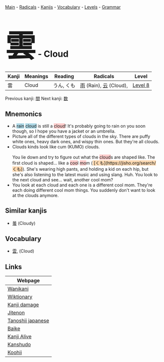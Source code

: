 <style> bigfont {font-size: 100px}</style>
[Main](../README.md) -
[Radicals](../radicals.md) -
[Kanjis](../kanjis.md) -
[Vocabulary](../vocabulary.md) -
[Levels](../levels.md) -
[Grammar](../grammar.md)
# <bigfont> 雲</bigfont> - Cloud 

| Kanji | Meanings | Reading | Radicals | Level |
| --- | --- | --- | --- | --- |
| 雲 | Cloud | うん, くも | [雨](../radicals/雨.md) (Rain), [云](../radicals/云.md) (Cloud),  | [Level 8](../levels/wk_level8.md) |

Previous kanji: [間](間.md) Next kanji: [数](数.md) 

## Mnemonics
 * A <span style="background-color:#ADD8E6"> rain</span> <span style="background-color:#ADD8E6"> cloud</span> is still a <span style="background-color:#ffcccb"> cloud</span>! It's probably going to rain on you soon though, so I hope you have a jacket or an umbrella.
* Picture all of the different types of clouds in the sky. There are puffy white ones, heavy dark ones, and wispy thin ones. But they're all clouds.
* <div>Clouds kinds look like cum (KUMO) clouds.</div><div><br></div>You lie down and try to figure out what the <span style="background-color:#ffcccb"> cloud</span>s are shaped like. The first cloud is shaped... like a <span style="background-color:#ffcccb"> coo</span>l <span style="background-color:#ffcccb"> mo</span>m (<span style="background-color:#fed8b1"> [くも](https://jisho.org/search/くも)</span>). She's wearing high pants, and holding a kid on each hip, but she's also listening to the latest music and using slang. Huh. You look to the next cloud and see... wait, another cool mom?
* You look at each cloud and each one is a different cool mom. They're each doing different cool mom things. You suddenly don't want to look at the clouds anymore.


## Similar kanjis
 * [曇](曇.md) (Cloudy)


## Vocabulary
 * [雲](../vocabulary/雲.md), (Cloud)



## Links 

| Webpage |
| --- |
| [Wanikani          ](https://www.wanikani.com/kanji/雲) |
| [Wiktionary        ](https://en.wiktionary.org/wiki/雲) |
| [Kanji damage      ](http://www.kanjidamage.com/kanji/search?utf8=✓&q=雲) |
| [Jitenon           ](https://jitenon.com/kanji/雲) |
| [Tanoshii japanese ](https://www.tanoshiijapanese.com/dictionary/kanji.cfm?k=雲) |
| [Baike             ](https://baike.baidu.com/item/雲) |
| [Kanji Alive       ](https://app.kanjialive.com/雲) |
| [Kanshudo          ](https://www.kanshudo.com/searchmn?q=雲) |
| [Koohii            ](https://kanji.koohii.com/study/kanji/雲) |
